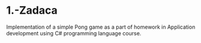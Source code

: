 # 1.-Zadaca
Implementation of a simple Pong game as a part of homework in Application development using C# programming language course.

